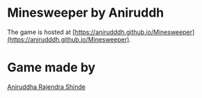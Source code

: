 # Minesweeper by Aniruddh


The game is hosted at [https://anirudddh.github.io/Minesweeper](https://anirudddh.github.io/Minesweeper).


# Game made by 

<a href="https://linktr.ee/Anirudddh" >Aniruddha Rajendra Shinde</a>